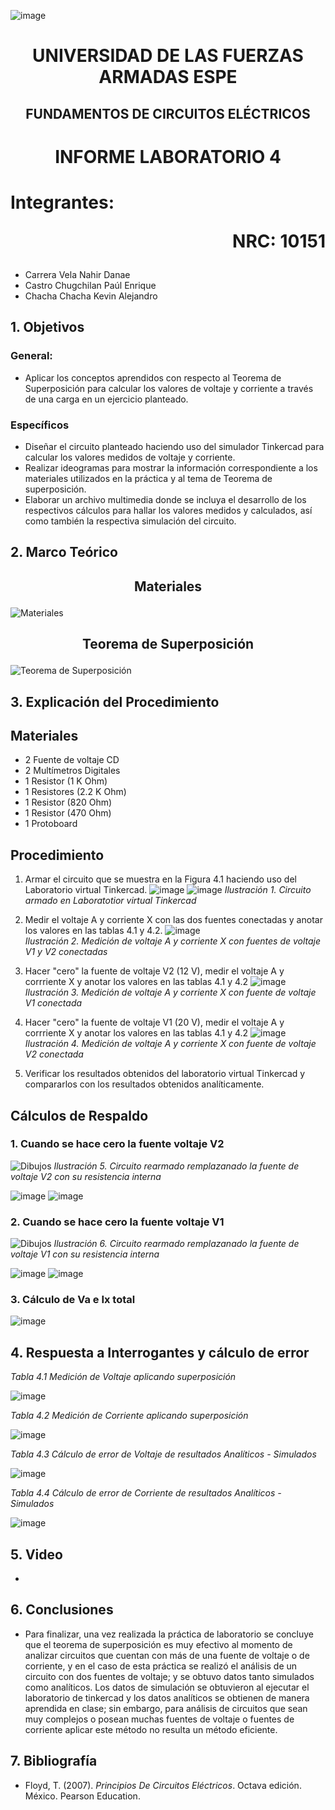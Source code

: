 ![image](https://user-images.githubusercontent.com/93786746/140656495-1e9017c5-1622-4145-a547-0ebbe5014f3d.png)
# <p align=center> UNIVERSIDAD DE LAS FUERZAS ARMADAS ESPE 
## <p align=center> FUNDAMENTOS DE CIRCUITOS ELÉCTRICOS
# <p align=center>  INFORME LABORATORIO 4
# Integrantes: <p align=right> NRC: 10151
* Carrera Vela Nahir Danae
* Castro Chugchilan Paúl Enrique
* Chacha Chacha Kevin Alejandro
## 1. Objetivos
  ### General: 
  * Aplicar los conceptos aprendidos con respecto al Teorema de Superposición para calcular los valores de voltaje y corriente a través de una carga en un ejercicio planteado.
  ### Específicos
  * Diseñar el circuito planteado haciendo uso del simulador Tinkercad para calcular los valores medidos de voltaje y corriente.
  * Realizar ideogramas para mostrar la información correspondiente a los materiales utilizados en la práctica y al tema de Teorema de superposición. 
  * Elaborar un archivo multimedia donde se incluya el desarrollo de los respectivos cálculos para hallar los valores medidos y calculados, así como también la respectiva simulación del circuito.
## 2. Marco Teórico
  ## <p align=center> Materiales
 ![Materiales ](https://user-images.githubusercontent.com/93829976/147167126-4f559097-fec2-4651-a848-73212d1951a8.jpeg)
  ## <p align=center> Teorema de Superposición
 ![Teorema de Superposición](https://user-images.githubusercontent.com/93829976/147166679-429998fb-c5b1-4b8c-b5f4-388c9fc7a627.jpeg)
 
## 3. Explicación del Procedimiento
   ## Materiales
 * 2 Fuente de voltaje CD
 * 2 Multímetros Digitales
 * 1 Resistor (1 K Ohm)
 * 1 Resistores (2.2 K Ohm)
 * 1 Resistor (820 Ohm)
 * 1 Resistor (470 Ohm)
 * 1 Protoboard
 
  ## Procedimiento
 1) Armar el circuito que se muestra en la Figura 4.1 haciendo uso del Laboratorio virtual Tinkercad.
 ![image](https://user-images.githubusercontent.com/93786746/147158367-a7e4688a-8cb3-4ea6-8af5-230e9508d1d1.png)
![image](https://user-images.githubusercontent.com/93786746/147160518-5f1e9cb8-6b8a-4fcc-ae15-5ae644b0ffbb.png)
 _Ilustración 1. Circuito armado en Laboratotior virtual Tinkercad_
    
 2) Medir el voltaje A y corriente X con las dos fuentes conectadas y anotar los valores en las tablas 4.1 y 4.2. 
 ![image](https://user-images.githubusercontent.com/93786746/147161042-3a7f360d-ce86-4c26-8a02-4d51c86c55d9.png)  
 _Ilustración 2. Medición de voltaje A y corriente X con fuentes de voltaje V1 y V2 conectadas_
    
 3) Hacer "cero" la fuente de voltaje V2 (12 V), medir el voltaje A y corrriente X y anotar los valores en las tablas 4.1 y 4.2
 ![image](https://user-images.githubusercontent.com/93786746/147161628-466cf935-9784-4461-b6a0-6f7e6252129e.png)
 _Ilustración 3. Medición de voltaje A y corriente X con fuente de voltaje V1 conectada_
 
 4) Hacer "cero" la fuente de voltaje V1 (20 V), medir el voltaje A y corrriente X y anotar los valores en las tablas 4.1 y 4.2
 ![image](https://user-images.githubusercontent.com/93829962/147167300-6ac8b7a6-3e23-4f17-869d-96104bd02c6a.png)
 _Ilustración 4. Medición de voltaje A y corriente X con fuente de voltaje V2 conectada_
 
 5) Verificar los resultados obtenidos del laboratorio virtual Tinkercad y compararlos con los resultados obtenidos analíticamente.
  ## Cálculos de Respaldo
  ### 1. Cuando se hace cero la fuente voltaje V2
   ![Dibujos](https://user-images.githubusercontent.com/93829976/147175398-bc990122-5745-4d0d-9a34-4c50be90fc91.jpeg)
  _Ilustración 5. Circuito rearmado remplazanado la fuente de voltaje V2 con su resistencia interna_
  
![image](https://user-images.githubusercontent.com/93786746/147172968-3e31e327-16d3-4d65-907f-c6b67395fcb9.png)
![image](https://user-images.githubusercontent.com/93786746/147176894-ccea367c-f7a4-4e64-b260-a6207a43c177.png)
  
  ### 2. Cuando se hace cero la fuente voltaje V1
![Dibujos](https://user-images.githubusercontent.com/93829962/147175212-e76ee291-d50f-42fa-bdcb-de4dc3322f96.jpeg)
_Ilustración 6. Circuito rearmado remplazanado la fuente de voltaje V1 con su resistencia interna_
    
![image](https://user-images.githubusercontent.com/93786746/147170291-939353e9-2997-43a5-b4be-0b49569a5555.png)
![image](https://user-images.githubusercontent.com/93786746/147184545-b84c5df3-e7df-43c5-8fbd-b2b4c90ba47f.png)
  
  ### 3. Cálculo de Va e Ix total
![image](https://user-images.githubusercontent.com/93786746/147173101-68273566-84f5-4c82-afe8-f0df8fa9053e.png)

## 4. Respuesta a Interrogantes y cálculo de error
_Tabla 4.1 Medición de Voltaje aplicando superposición_
    
![image](https://user-images.githubusercontent.com/93829962/147173531-f514b6eb-7d5e-475f-ac1c-bf5ad36ade87.png)

_Tabla 4.2 Medición de Corriente aplicando superposición_
    
![image](https://user-images.githubusercontent.com/93829962/147173607-dc2c1c0c-77ae-4887-ac48-18928860fc82.png)

_Tabla 4.3 Cálculo de error de Voltaje de resultados Analíticos - Simulados_
    
![image](https://user-images.githubusercontent.com/93829962/147173646-9d310b36-52df-451f-9d80-c1d126205dfe.png)

_Tabla 4.4 Cálculo de error de Corriente de resultados Analíticos - Simulados_
    
![image](https://user-images.githubusercontent.com/93829962/147173661-40289e53-f557-48b7-8649-1540da862db0.png)

## 5. Video
  * 
## 6. Conclusiones
  * Para finalizar, una vez realizada la práctica de laboratorio se concluye que el teorema de superposición es muy efectivo al momento de analizar circuitos que cuentan con más de una fuente de voltaje o de corriente, y en el caso de esta práctica se realizó el análisis de un circuito con dos fuentes de voltaje; y se obtuvo datos tanto simulados como analíticos. Los datos de simulación se obtuvieron al ejecutar el laboratorio de tinkercad y los datos analíticos se obtienen de manera aprendida en clase; sin embargo, para análisis de circuitos que sean muy complejos o posean muchas fuentes de voltaje o fuentes de corriente aplicar este método no resulta un método eficiente.
## 7. Bibliografía
 * Floyd, T. (2007). _Principios De Circuitos Eléctricos_. Octava edición. México. Pearson Education.
